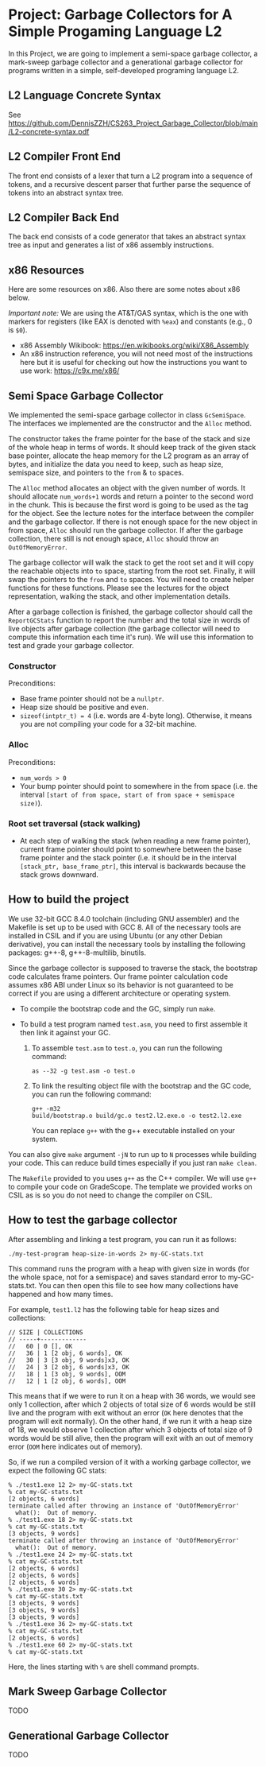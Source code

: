 # Project: Garbage Collectors for A Simple Progaming Language L2

In this Project, we are going to implement a semi-space garbage collector, a
mark-sweep garbage collector and a generational garbage collector for programs
written in a simple, self-developed programing language L2.

## L2 Language Concrete Syntax

See https://github.com/DennisZZH/CS263_Project_Garbage_Collector/blob/main/L2-concrete-syntax.pdf

## L2 Compiler Front End

The front end consists of a lexer that turn a L2 program into a sequence of tokens, and a 
recursive descent parser that further parse the sequence of tokens into an abstract syntax tree.

## L2 Compiler Back End

The back end consists of a code generator that takes an abstract syntax tree as input and 
generates a list of x86 assembly instructions.

## x86 Resources

Here are some resources on x86. Also there are some notes about x86
below.

*Important note:* We are using the AT&T/GAS syntax, which is the one
with markers for registers (like EAX is denoted with `%eax`) and
constants (e.g., 0 is `$0`).

- x86 Assembly Wikibook: https://en.wikibooks.org/wiki/X86_Assembly
- An x86 instruction reference, you will not need most of the
  instructions here but it is useful for checking out how the
  instructions you want to use work: https://c9x.me/x86/
  
## Semi Space Garbage Collector

We implemented the semi-space garbage collector in class `GcSemiSpace`. The
interfaces we implemented are the constructor and the `Alloc`
method.

The constructor takes the frame pointer for the base of the stack and size of
the whole heap in terms of words. It should keep track of the given stack base
pointer, allocate the heap memory for the L2 program as an array of bytes, and
initialize the data you need to keep, such as heap size, semispace size, and
pointers to the `from` & `to` spaces.

The `Alloc` method allocates an object with the given number of words. It should
allocate `num_words+1` words and return a pointer to the second word in the
chunk. This is because the first word is going to be used as the tag for the
object. See the lecture notes for the interface between the compiler and the
garbage collector. If there is not enough space for the new object in from
space, `Alloc` should run the garbage collector. If after the garbage
collection, there still is not enough space, `Alloc` should throw an
`OutOfMemoryError`.

The garbage collector will walk the stack to get the root set and it will copy
the reachable objects into `to` space, starting from the root set. Finally, it
will swap the pointers to the `from` and `to` spaces. You will need to create
helper functions for these functions. Please see the lectures for the object
representation, walking the stack, and other implementation details.

After a garbage collection is finished, the garbage collector should call the
`ReportGCStats` function to report the number and the total size in words of
live objects after garbage collection (the garbage collector will need to
compute this information each time it's run). We will use this information to
test and grade your garbage collector.

### Constructor

Preconditions:

- Base frame pointer should not be a `nullptr`.
- Heap size should be positive and even.
- `sizeof(intptr_t) = 4` (i.e. words are 4-byte long). Otherwise, it
  means you are not compiling your code for a 32-bit machine.

### Alloc

Preconditions:

- `num_words > 0`
- Your bump pointer should point to somewhere in the from space
  (i.e. the interval `[start of from space, start of from space +
  semispace size)`).

### Root set traversal (stack walking)

- At each step of walking the stack (when reading a new frame
  pointer), current frame pointer should point to somewhere between
  the base frame pointer and the stack pointer (i.e. it should be in
  the interval `[stack_ptr, base_frame_ptr]`, this interval is
  backwards because the stack grows downward.

## How to build the project

We use 32-bit GCC 8.4.0 toolchain (including GNU assembler) and the
Makefile is set up to be used with GCC 8. All of the necessary tools
are installed in CSIL and if you are using Ubuntu (or any other Debian
derivative), you can install the necessary tools by installing the
following packages: g++-8, g++-8-multilib, binutils.

Since the garbage collector is supposed to traverse the stack, the
bootstrap code calculates frame pointers. Our frame pointer
calculation code assumes x86 ABI under Linux so its behavior is not
guaranteed to be correct if you are using a different architecture or
operating system.

 - To compile the bootstrap code and the GC, simply run `make`.
 - To build a test program named `test.asm`, you need to first
   assemble it then link it against your GC.

   1. To assemble `test.asm` to `test.o`, you can run the following
      command:
      ```
      as --32 -g test.asm -o test.o
      ```
   2. To link the resulting object file with the bootstrap and the GC
      code, you can run the following command:
      ```
      g++ -m32
      build/bootstrap.o build/gc.o test2.l2.exe.o -o test2.l2.exe
      ```
      You can replace `g++` with the g++ executable installed on
      your system.

You can also give `make` argument `-jN` to run up to `N` processes
while building your code. This can reduce build times especially if
you just ran `make clean`.

The `Makefile` provided to you uses `g++` as the C++ compiler. We will
use `g++` to compile your code on GradeScope. The template we provided
works on CSIL as is so you do not need to change the compiler on CSIL.

## How to test the garbage collector

After assembling and linking a test program, you can run it as follows:

```
./my-test-program heap-size-in-words 2> my-GC-stats.txt
```

This command runs the program with a heap with given size in words
(for the whole space, not for a semispace) and saves standard error to
my-GC-stats.txt. You can then open this file to see how many
collections have happened and how many times.

For example, `test1.l2` has the following table for heap sizes and
collections:

```
// SIZE | COLLECTIONS
// -----+-------------
//   60 | 0 [], OK
//   36 | 1 [2 obj, 6 words], OK
//   30 | 3 [3 obj, 9 words]x3, OK
//   24 | 3 [2 obj, 6 words]x3, OK
//   18 | 1 [3 obj, 9 words], OOM
//   12 | 1 [2 obj, 6 words], OOM
```

This means that if we were to run it on a heap with 36 words, we would
see only 1 collection, after which 2 objects of total size of 6 words
would be still live and the program with exit without an error (`OK`
here denotes that the program will exit normally). On the other hand,
if we run it with a heap size of 18, we would observe 1 collection
after which 3 objects of total size of 9 words would be still alive,
then the program will exit with an out of memory error (`OOM` here
indicates out of memory).

So, if we run a compiled version of it with a
working garbage collector, we expect the following GC stats:

```
% ./test1.exe 12 2> my-GC-stats.txt
% cat my-GC-stats.txt
[2 objects, 6 words]
terminate called after throwing an instance of 'OutOfMemoryError'
  what():  Out of memory.
% ./test1.exe 18 2> my-GC-stats.txt
% cat my-GC-stats.txt
[3 objects, 9 words]
terminate called after throwing an instance of 'OutOfMemoryError'
  what():  Out of memory.
% ./test1.exe 24 2> my-GC-stats.txt
% cat my-GC-stats.txt
[2 objects, 6 words]
[2 objects, 6 words]
[2 objects, 6 words]
% ./test1.exe 30 2> my-GC-stats.txt
% cat my-GC-stats.txt
[3 objects, 9 words]
[3 objects, 9 words]
[3 objects, 9 words]
% ./test1.exe 36 2> my-GC-stats.txt
% cat my-GC-stats.txt
[2 objects, 6 words]
% ./test1.exe 60 2> my-GC-stats.txt
% cat my-GC-stats.txt
```

Here, the lines starting with `%` are shell command prompts.

## Mark Sweep Garbage Collector
TODO

## Generational Garbage Collector
TODO



